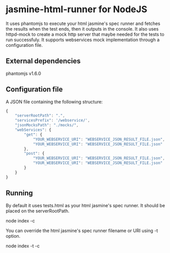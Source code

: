 # jasmine-html-runner for NodeJS

It uses phantomjs to execute your html jasmine's spec runner and fetches the 
results when the test ends, then it outputs in the console. It also uses httpd-mock 
to create a mock http server that maybe needed for the tests to run successfuly.
It supports webservices mock implementation through a configuration file.

## External dependencies
phantomjs v1.6.0

## Configuration file
A JSON file containing the following structure:
```js
{
    "serverRootPath": ".",
    "servicesPrefix": '/webservice/',
    "jsonMocksPath": "./mocks/",
    "webServices": {
        "get": {
            "YOUR_WEBSERVICE_URI": "WEBSERVICE_JSON_RESULT_FILE.json",
            "YOUR_WEBSERVICE_URI": "WEBSERVICE_JSON_RESULT_FILE.json"
        },
    	"post": {
			"YOUR_WEBSERVICE_URI": "WEBSERVICE_JSON_RESULT_FILE.json",
            "YOUR_WEBSERVICE_URI": "WEBSERVICE_JSON_RESULT_FILE.json"
		}
	}
}
```

## Running

By default it uses tests.html as your html jasmine's spec runner. It should be placed on the serverRootPath.

node index -c <path-to-configuration-file>

You can override the html jasmine's spec runner filename or URI using -t option.

node index -t <filename> -c <path-to-configuration-file>